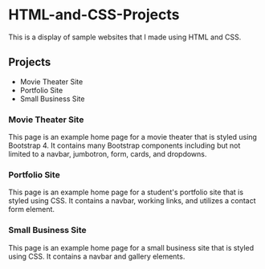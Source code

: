 # HTML-and-CSS-Projects
 
This is a display of sample websites that I made using HTML and CSS.

## Projects

- Movie Theater Site
- Portfolio Site
- Small Business Site

### Movie Theater Site

This page is an example home page for a movie theater that is styled using Bootstrap 4. It contains many Bootstrap components including but not limited to a navbar, jumbotron, form, cards, and dropdowns.

### Portfolio Site

This page is an example home page for a student's portfolio site that is styled using CSS. It contains a navbar, working links, and utilizes a contact form element.

### Small Business Site

This page is an example home page for a small business site that is styled using CSS. It contains a navbar and gallery elements.

